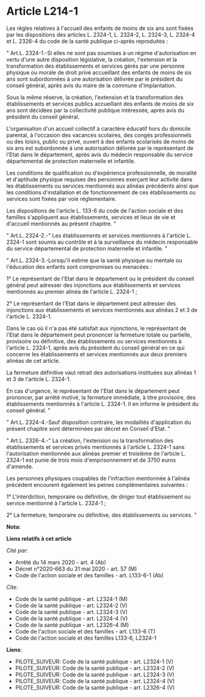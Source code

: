 # Article L214-1

Les règles relatives à l'accueil des enfants de moins de six ans sont fixées par les dispositions des articles L. 2324-1, L.
2324-2, L. 2324-3, L. 2324-4 et L. 2326-4 du code de la santé publique ci-après reproduites : 

" Art.L. 2324-1.-Si elles ne sont pas soumises à un régime d'autorisation en vertu d'une autre disposition législative, la
création, l'extension et la transformation des établissements et services gérés par une personne physique ou morale de droit
privé accueillant des enfants de moins de six ans sont subordonnées à une autorisation délivrée par le président du conseil
général, après avis du maire de la commune d'implantation. 

Sous la même réserve, la création, l'extension et la transformation des établissements et services publics accueillant des
enfants de moins de six ans sont décidées par la collectivité publique intéressée, après avis du président du conseil
général.

L'organisation d'un accueil collectif à caractère éducatif hors du domicile parental, à l'occasion des vacances scolaires,
des congés professionnels ou des loisirs, public ou privé, ouvert à des enfants scolarisés de moins de six ans est
subordonnée à une autorisation délivrée par le représentant de l'Etat dans le département, après avis du médecin responsable
du service départemental de protection maternelle et infantile. 

Les conditions de qualification ou d'expérience professionnelle, de moralité et d'aptitude physique requises des personnes
exerçant leur activité dans les établissements ou services mentionnés aux alinéas précédents ainsi que les conditions
d'installation et de fonctionnement de ces établissements ou services sont fixées par voie réglementaire. 

Les dispositions de l'article L. 133-6 du code de l'action sociale et des familles s'appliquent aux établissements, services
et lieux de vie et d'accueil mentionnés au présent chapitre. " 

" Art.L. 2324-2.-" Les établissements et services mentionnés à l'article L. 2324-1 sont soumis au contrôle et à la
surveillance du médecin responsable du service départemental de protection maternelle et infantile. "

" Art.L. 2324-3.-Lorsqu'il estime que la santé physique ou mentale ou l'éducation des enfants sont compromises ou menacées : 

1° Le représentant de l'Etat dans le département ou le président du conseil général peut adresser des injonctions aux
établissements et services mentionnés au premier alinéa de l'article L. 2324-1 ; 

2° Le représentant de l'Etat dans le département peut adresser des injonctions aux établissements et services mentionnés aux
alinéas 2 et 3 de l'article L. 2324-1. 

Dans le cas où il n'a pas été satisfait aux injonctions, le représentant de l'Etat dans le département peut prononcer la
fermeture totale ou partielle, provisoire ou définitive, des établissements ou services mentionnés à l'article L. 2324-1,
après avis du président du conseil général en ce qui concerne les établissements et services mentionnés aux deux premiers
alinéas de cet article. 

La fermeture définitive vaut retrait des autorisations instituées aux alinéas 1 et 3 de l'article L. 2324-1. 

En cas d'urgence, le représentant de l'Etat dans le département peut prononcer, par arrêté motivé, la fermeture immédiate, à
titre provisoire, des établissements mentionnés à l'article L. 2324-1. Il en informe le président du conseil général. " 

" Art.L. 2324-4.-Sauf disposition contraire, les modalités d'application du présent chapitre sont déterminées par décret en
Conseil d'Etat. " 

" Art.L. 2326-4.-" La création, l'extension ou la transformation des établissements et services privés mentionnés à l'article
L. 2324-1 sans l'autorisation mentionnée aux alinéas premier et troisième de l'article L. 2324-1 est punie de trois mois
d'emprisonnement et de 3750 euros d'amende. 

Les personnes physiques coupables de l'infraction mentionnée à l'alinéa précédent encourent également les peines
complémentaires suivantes : 

1° L'interdiction, temporaire ou définitive, de diriger tout établissement ou service mentionné à l'article L. 2324-1 ; 

2° La fermeture, temporaire ou définitive, des établissements ou services. "

**Nota:**



**Liens relatifs à cet article**

_Cité par_:

  - Arrêté du 14 mars 2020 - art. 4 (Ab)
  - Décret n°2020-663 du 31 mai 2020 - art. 57 (M)
  - Code de l'action sociale et des familles - art. L133-6-1 (Ab)

_Cite_:

  - Code de la santé publique - art. L2324-1 (M)
  - Code de la santé publique - art. L2324-2 (V)
  - Code de la santé publique - art. L2324-3 (V)
  - Code de la santé publique - art. L2324-4 (V)
  - Code de la santé publique - art. L2326-4 (M)
  - Code de l'action sociale et des familles - art. L133-6 (T)
  - Code de l'action sociale et des familles L133-6, L2324-1

**Liens**:

  - PILOTE_SUIVEUR: Code de la santé publique - art. L2324-1 (V)
  - PILOTE_SUIVEUR: Code de la santé publique - art. L2324-2 (V)
  - PILOTE_SUIVEUR: Code de la santé publique - art. L2324-3 (V)
  - PILOTE_SUIVEUR: Code de la santé publique - art. L2324-4 (V)
  - PILOTE_SUIVEUR: Code de la santé publique - art. L2326-4 (V)
